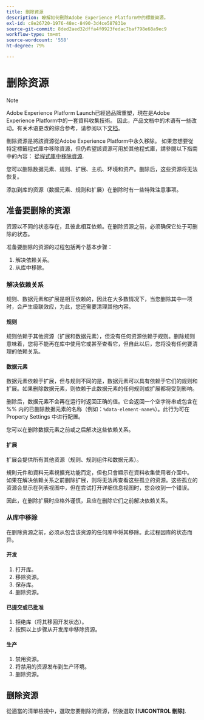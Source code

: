 ```yaml
---
title: 刪除資源
description: 瞭解如何刪除Adobe Experience Platform中的標籤資源。
exl-id: c8e26720-1976-48ec-8490-3d4ce587831e
source-git-commit: 8ded2aed32dffa4f0923fedac7baf798e68a9ec9
workflow-type: tm+mt
source-wordcount: '558'
ht-degree: 79%

---
```


# 删除资源

>[!NOTE]
>
>Adobe Experience Platform Launch已經過品牌重塑，現在是Adobe Experience Platform中的一套資料收集技術。 因此，产品文档中的术语有一些改动。有关术语更改的综合参考，请参阅以下[文档](../../term-updates.md)。

刪除資源是將該資源從Adobe Experience Platform中永久移除。 如果您想要從特定標籤程式庫中移除資源，但仍希望該資源可用於其他程式庫，請參閱以下指南中的內容： [從程式庫中移除資源](remove-resources-from-library.md).

您可以删除数据元素、规则、扩展、主机、环境和资产。删除后，这些资源将无法恢复。

添加到库的资源（数据元素、规则和扩展）在删除时有一些特殊注意事项。

## 准备要删除的资源

资源以不同的状态存在，且彼此相互依赖。在删除资源之前，必须确保它处于可删除的状态。

准备要删除的资源的过程包括两个基本步骤：

1. 解决依赖关系。
1. 从库中移除。

### 解决依赖关系

规则、数据元素和扩展是相互依赖的，因此在大多数情况下，当您删除其中一项时，会产生级联效应，为此，您还需要清理其他内容。

#### 规则

规则依赖于其他资源（扩展和数据元素），但没有任何资源依赖于规则。删除规则意味着，您将不能再在库中使用它或甚至查看它，但自此以后，您将没有任何要清理的依赖关系。

#### 数据元素

数据元素依赖于扩展，但与规则不同的是，数据元素可以具有依赖于它们的规则和扩展。如果删除数据元素，则依赖于此数据元素的任何规则或扩展都将受到影响。

删除后，数据元素不会再在运行时返回正确的值。它会返回一个空字符串或包含在 %% 内的已删除数据元素的名称（例如：`%data-element-name%`）。此行为可在 Property Settings 中进行配置。

您可以在删除数据元素之前或之后解决这些依赖关系。

#### 扩展

扩展会提供所有其他资源（规则、规则组件和数据元素）。

規則元件和資料元素視擴充功能而定，但也只會顯示在資料收集使用者介面中。 如果在解决依赖关系之前删除扩展，则将无法再查看这些孤立的资源。这些孤立的资源会显示在列表视图中，但在尝试打开详细信息视图时，您会收到一个错误。

因此，在删除扩展时应格外谨慎，且应在删除它们之前解决依赖关系。

### 从库中移除

在删除资源之前，必须从包含该资源的任何库中将其移除。此过程因库的状态而异。

#### 开发

1. 打开库。
1. 移除资源。
1. 保存库。
1. 删除资源。

#### 已提交或已批准

1. 拒绝库（将其移回开发状态）。
1. 按照以上步骤从开发库中移除资源。

#### 生产

1. 禁用资源。
1. 将禁用的资源发布到生产环境。
1. 删除资源。

## 删除资源

從適當的清單檢視中，選取您要刪除的資源，然後選取 **[!UICONTROL 刪除]**.
